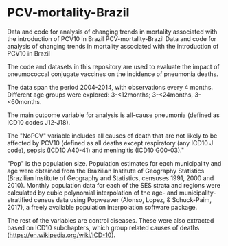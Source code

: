 # PCV-mortality-Brazil
Data and code for analysis of changing trends in mortality associated with the introduction of PCV10 in Brazil
PCV-mortality-Brazil
Data and code for analysis of changing trends in mortality associated with the introduction of PCV10 in Brazil

The code and datasets in this repository are used to evaluate the impact of pneumococcal conjugate vaccines on the incidence of
pneumonia deaths.

The data span the period 2004-2014, with observations every 4 months. Different age groups were explored: 3-<12months; 3-<24months, 
3-<60months.

The main outcome variable for analysis is all-cause pneumonia (defined as ICD10 codes J12-J18).

The "NoPCV" variable includes all causes of death that are not likely to be affected by PCV10 (defined as all deaths except 
respiratory (any ICD10 J code), sepsis (ICD10 A40-41) and meningitis (ICD10 G00-03)."

"Pop" is the population size. Population estimates for each municipality and age were obtained from the Brazilian 
Institute of Geography Statistics (Brazilian Institute of Geography and Statistics, censuses 1991, 2000 and 2010). 
Monthly population data for each of the SES strata and regions were calculated by cubic polynomial interpolation of 
the age- and municipality-stratified census data using Popweaver (Alonso, Lopez, & Schuck-Paim, 2017), a freely available 
population interpolation software package.

The rest of the variables are control diseases. These were also extracted based on ICD10 subchapters, which group 
related causes of deaths (https://en.wikipedia.org/wiki/ICD-10).
